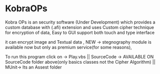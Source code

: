 # KobraOPs
Kobra OPs is an security software (Under Development) 
which provides a custom database with (.afi) extension
and uses Custom cipher technique for encryption of data,
Easy to GUI support both touch and type interface

it can encrypt image and Textual data , 
NEW -> stegnography module is available now but only as premium service(for some reasons),

To run this program click on ->  Play.vbs ||
SourceCode -> AVAILABLE ON SourceCode folder above(only basics classes not the Cipher Algorithm) || 
MUnit-> Its an Assest folder

